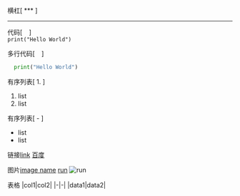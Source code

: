 横杠[ *** ]
***

代码[ ` ` ]  
`print("Hello World")`  

多行代码[ ``` ``` ]
```python
  print("Hello World")
```

有序列表[ 1. ]
1. list
2. list

有序列表[ - ]
- list
- list

链接[link](www.baidu.com)
[百度](www.baidu.com)

图片[image name](my-markdown/img/run.png)
[run](my-markdown/img/run.png)
![run](my-markdown/img/run.png)

表格
|col1|col2|
|-|-|
|data1|data2|
